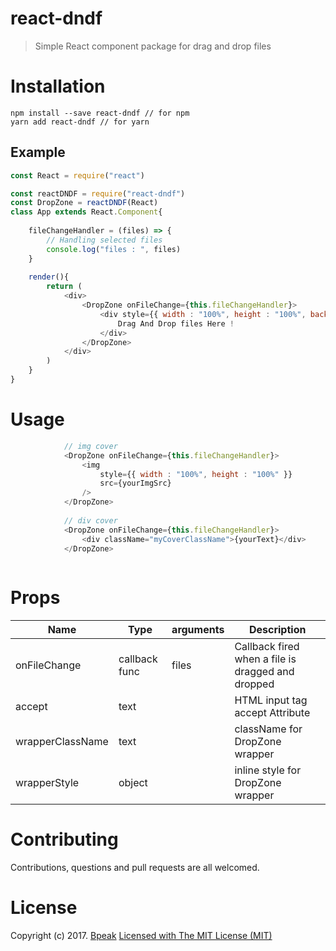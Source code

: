# react-dndf
>Simple React component package for drag and drop files
# Installation
```
npm install --save react-dndf // for npm
yarn add react-dndf // for yarn
```
## Example
```javascript
const React = require("react")

const reactDNDF = require("react-dndf")
const DropZone = reactDNDF(React)
class App extends React.Component{
	
	fileChangeHandler = (files) => {
		// Handling selected files
		console.log("files : ", files)
	}
	
	render(){
		return (
			<div>
				<DropZone onFileChange={this.fileChangeHandler}>
					<div style={{ width : "100%", height : "100%", backgroundColor : "gray" }}> 
						Drag And Drop files Here !
					</div>
				</DropZone>		
			</div>
		)
	}
}
```
# Usage
```javascript
			// img cover
			<DropZone onFileChange={this.fileChangeHandler}>
				<img 
					style={{ width : "100%", height : "100%" }} 
					src={yourImgSrc}
				/>
			</DropZone>		
			
			// div cover
			<DropZone onFileChange={this.fileChangeHandler}>
				<div className="myCoverClassName">{yourText}</div>
			</DropZone>		
			
```
# Props
| Name             | Type          | arguments | Description                                       |
|------------------|---------------|-----------|---------------------------------------------------|
| onFileChange     | callback func | files     | Callback fired when a file is dragged and dropped |
| accept           | text          |           | HTML input tag accept Attribute                     |
| wrapperClassName | text          |           | className for DropZone wrapper                    |
| wrapperStyle     | object        |           | inline style for DropZone wrapper                 |
# Contributing

Contributions, questions and pull requests are all welcomed.
# License

Copyright (c) 2017.  [Bpeak](https://bpeakblog.com/)  [Licensed with The MIT License (MIT)](http://opensource.org/licenses/MIT)